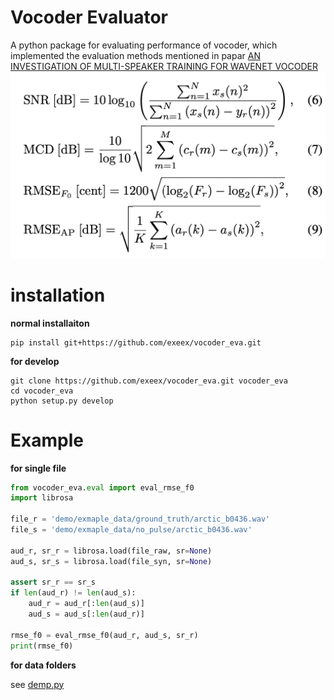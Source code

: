 #  Vocoder Evaluator

A python package for evaluating performance of vocoder,
which implemented the evaluation methods mentioned in papar [AN INVESTIGATION OF MULTI-SPEAKER TRAINING FOR WAVENET VOCODER](https://github.com/kan-bayashi/PytorchWaveNetVocoder)
![](demo/eva.png)


# installation

**normal installaiton**
```
pip install git+https://github.com/exeex/vocoder_eva.git
```


**for develop**

```
git clone https://github.com/exeex/vocoder_eva.git vocoder_eva
cd vocoder_eva
python setup.py develop
```

# Example

**for single file**
```Python
from vocoder_eva.eval import eval_rmse_f0
import librosa

file_r = 'demo/exmaple_data/ground_truth/arctic_b0436.wav'
file_s = 'demo/exmaple_data/no_pulse/arctic_b0436.wav'

aud_r, sr_r = librosa.load(file_raw, sr=None)
aud_s, sr_s = librosa.load(file_syn, sr=None)

assert sr_r == sr_s
if len(aud_r) != len(aud_s):
    aud_r = aud_r[:len(aud_s)]
    aud_s = aud_s[:len(aud_r)]

rmse_f0 = eval_rmse_f0(aud_r, aud_s, sr_r)
print(rmse_f0)

```

**for data folders**

see [demp.py](https://github.com/exeex/vocoder_eva/blob/master/demo/demo.py)